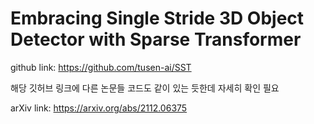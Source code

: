 # Embracing Single Stride 3D Object Detector with Sparse Transformer

github link: https://github.com/tusen-ai/SST

해당 깃허브 링크에 다른 논문들 코드도 같이 있는 듯한데 자세히 확인 필요

arXiv link: https://arxiv.org/abs/2112.06375
